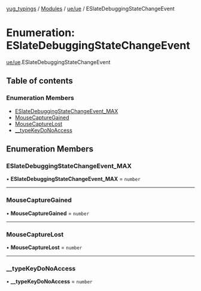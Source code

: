 [yug_typings](../README.md) / [Modules](../modules.md) / [ue/ue](../modules/ue_ue.md) / ESlateDebuggingStateChangeEvent

# Enumeration: ESlateDebuggingStateChangeEvent

[ue/ue](../modules/ue_ue.md).ESlateDebuggingStateChangeEvent

## Table of contents

### Enumeration Members

- [ESlateDebuggingStateChangeEvent\_MAX](ue_ue.ESlateDebuggingStateChangeEvent.md#eslatedebuggingstatechangeevent_max)
- [MouseCaptureGained](ue_ue.ESlateDebuggingStateChangeEvent.md#mousecapturegained)
- [MouseCaptureLost](ue_ue.ESlateDebuggingStateChangeEvent.md#mousecapturelost)
- [\_\_typeKeyDoNoAccess](ue_ue.ESlateDebuggingStateChangeEvent.md#__typekeydonoaccess)

## Enumeration Members

### ESlateDebuggingStateChangeEvent\_MAX

• **ESlateDebuggingStateChangeEvent\_MAX** = `number`

___

### MouseCaptureGained

• **MouseCaptureGained** = `number`

___

### MouseCaptureLost

• **MouseCaptureLost** = `number`

___

### \_\_typeKeyDoNoAccess

• **\_\_typeKeyDoNoAccess** = `number`
